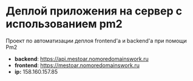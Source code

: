 # Деплой приложения на сервер с использованием pm2

  Проект по автоматизации деплоя frontend'a и backend'a при помощи Pm2

* **backend**: https://api.mestoar.nomoredomainswork.ru
* **frontend**: https://mestoar.nomoredomainswork.ru
* **ip:** 158.160.157.85

